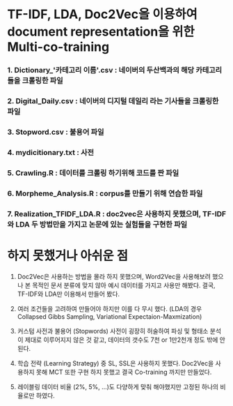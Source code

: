 # TF-IDF, LDA, Doc2Vec을 이용하여 document representation을 위한 Multi-co-training

### 1. Dictionary_'카테고리 이름'.csv : 네이버의 두산백과의 해당 카테고리들을 크롤링한 파일

### 2. Digital_Daily.csv : 네이버의 디지털 데일리 라는 기사들을 크롤링한 파일

### 3. Stopword.csv : 불용어 파일

### 4. mydicitionary.txt : 사전

### 5. Crawling.R : 데이터를 크롤링 하기위해 코드를 짠 파일

### 6. Morpheme_Analysis.R : corpus를 만들기 위해 연습한 파일

### 7. Realization_TFIDF_LDA.R : doc2vec은 사용하지 못했으며, TF-IDF와 LDA 두 방법만을 가지고 논문에 있는 실험들을 구현한 파일

# 하지 못했거나 아쉬운 점

1. Doc2Vec은 사용하는 방법을 몰라 하지 못했으며, Word2Vec을 사용해보려 했으나 본 목적인 문서 분류에 맞지 않아 예시 데이터를 가지고 사용만 해봤다. 결국, TF-IDF와 LDA만 이용해서 만들어 봤다.

2. 여러 조건들을 고려하여 만들어야 하지만 이를 다 무시 했다. (LDA의 경우 Collapsed Gibbs Sampling, Variational Expectaion-Maxmization)

3. 커스텀 사전과 불용어 (Stopwords) 사전이 굉장히 허술하여 파싱 및 형태소 분석이 제대로 이루어지지 않은 것 같고, 데이터의 갯수도 7천 or 1만2천개 정도 밖에 안된다.

4. 학습 전략 (Learning Strategy) 중 SL, SSL은 사용하지 못했다. Doc2Vec을 사용하지 못해 MCT 또한 구현 하지 못했고 결국 Co-training 까지만 만들었다.

5. 레이블링 데이터 비율 (2%, 5%, ...)도 다양하게 맞춰 해야했지만 고정된 하나의 비율로만 하였다.
